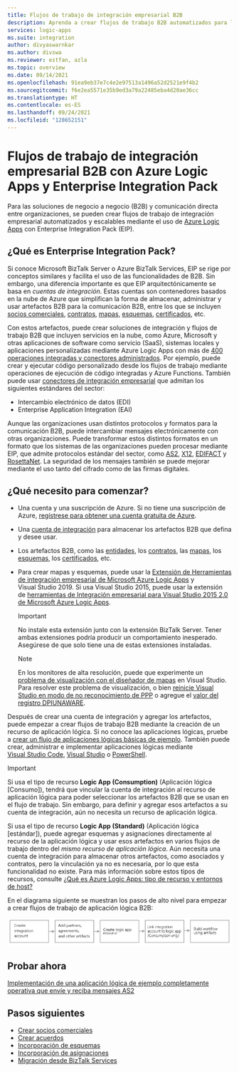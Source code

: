 ```yaml
---
title: Flujos de trabajo de integración empresarial B2B
description: Aprenda a crear flujos de trabajo B2B automatizados para la integración empresarial mediante Azure Logic Apps y Enterprise Integration Pack.
services: logic-apps
ms.suite: integration
author: divyaswarnkar
ms.author: divswa
ms.reviewer: estfan, azla
ms.topic: overview
ms.date: 09/14/2021
ms.openlocfilehash: 91ea9eb37e7c4e2e97513a1496a52d2521e9f4b2
ms.sourcegitcommit: f6e2ea5571e35b9ed3a79a22485eba4d20ae36cc
ms.translationtype: HT
ms.contentlocale: es-ES
ms.lasthandoff: 09/24/2021
ms.locfileid: "128652151"
---
```

# <a name="b2b-enterprise-integration-workflows-with-azure-logic-apps-and-enterprise-integration-pack"></a>Flujos de trabajo de integración empresarial B2B con Azure Logic Apps y Enterprise Integration Pack

Para las soluciones de negocio a negocio (B2B) y comunicación directa entre organizaciones, se pueden crear flujos de trabajo de integración empresarial automatizados y escalables mediante el uso de [Azure Logic Apps](logic-apps-overview.md) con Enterprise Integration Pack (EIP).

## <a name="what-is-the-enterprise-integration-pack"></a>¿Qué es Enterprise Integration Pack?

Si conoce Microsoft BizTalk Server o Azure BizTalk Services, EIP se rige por conceptos similares y facilita el uso de las funcionalidades de B2B. Sin embargo, una diferencia importante es que EIP arquitectónicamente se basa en *cuentas de integración*. Estas cuentas son contenedores basados en la nube de Azure que simplifican la forma de almacenar, administrar y usar artefactos B2B para la comunicación B2B, entre los que se incluyen [socios comerciales](logic-apps-enterprise-integration-partners.md), [contratos](logic-apps-enterprise-integration-agreements.md), [mapas](logic-apps-enterprise-integration-maps.md), [esquemas](logic-apps-enterprise-integration-schemas.md), [certificados](logic-apps-enterprise-integration-certificates.md), etc.

Con estos artefactos, puede crear soluciones de integración y flujos de trabajo B2B que incluyen servicios en la nube, como Azure, Microsoft y otras aplicaciones de software como servicio (SaaS), sistemas locales y aplicaciones personalizadas mediante Azure Logic Apps con más de [400 operaciones integradas y conectores administrados](/connectors/connector-reference/connector-reference-logicapps-connectors). Por ejemplo, puede crear y ejecutar código personalizado desde los flujos de trabajo mediante operaciones de ejecución de código integradas y Azure Functions. También puede usar [conectores de integración empresarial](../connectors/managed.md#enterprise-connectors) que admitan los siguientes estándares del sector:

* Intercambio electrónico de datos (EDI)
* Enterprise Application Integration (EAI)

Aunque las organizaciones usan distintos protocolos y formatos para la comunicación B2B, puede intercambiar mensajes electrónicamente con otras organizaciones. Puede transformar estos distintos formatos en un formato que los sistemas de las organizaciones pueden procesar mediante EIP, que admite protocolos estándar del sector, como [AS2](logic-apps-enterprise-integration-as2.md), [X12](logic-apps-enterprise-integration-x12.md), [EDIFACT](logic-apps-enterprise-integration-edifact.md) y [RosettaNet](logic-apps-enterprise-integration-rosettanet.md). La seguridad de los mensajes también se puede mejorar mediante el uso tanto del cifrado como de las firmas digitales.

## <a name="what-do-i-need-to-get-started"></a>¿Qué necesito para comenzar?

* Una cuenta y una suscripción de Azure. Si no tiene una suscripción de Azure, [regístrese para obtener una cuenta gratuita de Azure](https://azure.microsoft.com/free/?WT.mc_id=A261C142F).

* Una [cuenta de integración](logic-apps-enterprise-integration-create-integration-account.md) para almacenar los artefactos B2B que defina y desee usar.

* Los artefactos B2B, como las [entidades](logic-apps-enterprise-integration-partners.md), los [contratos](logic-apps-enterprise-integration-agreements.md), las [mapas](logic-apps-enterprise-integration-maps.md), los [esquemas](logic-apps-enterprise-integration-schemas.md), los [certificados](logic-apps-enterprise-integration-certificates.md), etc.

* Para crear mapas y esquemas, puede usar la [Extensión de Herramientas de integración empresarial de Microsoft Azure Logic Apps](https://aka.ms/vsenterpriseintegrationtools) y Visual Studio 2019. Si usa Visual Studio 2015, puede usar la extensión de [herramientas de Integración empresarial para Visual Studio 2015 2.0 de Microsoft Azure Logic Apps](https://aka.ms/vsmapsandschemas).

   > [!IMPORTANT]
   > No instale esta extensión junto con la extensión BizTalk Server. Tener ambas extensiones podría producir un comportamiento inesperado. Asegúrese de que solo tiene una de estas extensiones instaladas.

   > [!NOTE]
   > En los monitores de alta resolución, puede que experimente un [problema de visualización con el diseñador de mapas](/visualstudio/designers/disable-dpi-awareness) en Visual Studio. Para resolver este problema de visualización, o bien [reinicie Visual Studio en modo de no reconocimiento de PPP](/visualstudio/designers/disable-dpi-awareness#restart-visual-studio-as-a-dpi-unaware-process) o agregue el [valor del registro DPIUNAWARE](/visualstudio/designers/disable-dpi-awareness#add-a-registry-entry).

Después de crear una cuenta de integración y agregar los artefactos, puede empezar a crear flujos de trabajo B2B mediante la creación de un recurso de aplicación lógica. Si no conoce las aplicaciones lógicas, pruebe a [crear un flujo de aplicaciones lógicas básicas de ejemplo](quickstart-create-first-logic-app-workflow.md). También puede crear, administrar e implementar aplicaciones lógicas mediante [Visual Studio Code](quickstart-create-logic-apps-visual-studio-code.md), [Visual Studio](quickstart-create-logic-apps-with-visual-studio.md) o [PowerShell](/powershell/module/az.logicapp).

> [!IMPORTANT]
> Si usa el tipo de recurso **Logic App (Consumption)** (Aplicación lógica [Consumo]), tendrá que vincular la cuenta de integración al recurso de aplicación lógica para poder seleccionar los artefactos B2B que se usan en el flujo de trabajo. Sin embargo, para definir y agregar esos artefactos a su cuenta de integración, aún no necesita un recurso de aplicación lógica.
>
> Si usa el tipo de recurso **Logic App (Standard)** (Aplicación lógica [estándar]), puede agregar esquemas y asignaciones directamente al recurso de la aplicación lógica y usar esos artefactos en varios flujos de trabajo dentro del *mismo recurso de aplicación lógica*. 
> Aún necesita una cuenta de integración para almacenar otros artefactos, como asociados y contratos, pero la vinculación ya no es necesaria, por lo que esta funcionalidad no existe. Para más información sobre estos tipos de recursos, consulte [¿Qué es Azure Logic Apps: tipo de recurso y entornos de host?](logic-apps-overview.md#resource-type-and-host-environment-differences)

En el diagrama siguiente se muestran los pasos de alto nivel para empezar a crear flujos de trabajo de aplicación lógica B2B:

![Diagrama conceptual que muestra los pasos de los requisitos previos para crear flujos de trabajo de aplicación lógica B2B.](media/logic-apps-enterprise-integration-overview/overview.png)

## <a name="try-now"></a>Probar ahora

[Implementación de una aplicación lógica de ejemplo completamente operativa que envíe y reciba mensajes AS2](https://github.com/Azure/azure-quickstart-templates/tree/master/quickstarts/microsoft.logic/logic-app-as2-send-receive)

## <a name="next-steps"></a>Pasos siguientes

* [Crear socios comerciales](logic-apps-enterprise-integration-partners.md)
* [Crear acuerdos](logic-apps-enterprise-integration-agreements.md)
* [Incorporación de esquemas](logic-apps-enterprise-integration-schemas.md)
* [Incorporación de asignaciones](logic-apps-enterprise-integration-maps.md)
* [Migración desde BizTalk Services](logic-apps-move-from-mabs.md)
